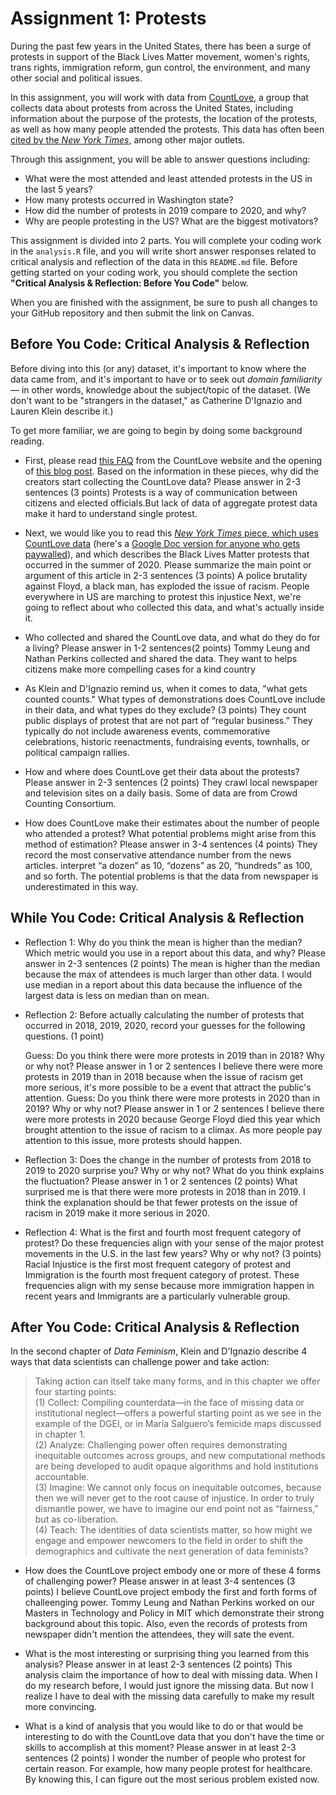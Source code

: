 # Assignment 1: Protests

During the past few years in the United States, there has been a surge of protests in support of the Black Lives Matter movement, women's rights, trans rights, immigration reform, gun control, the environment, and many other social and political issues.

In this assignment, you will work with data from [CountLove](https://countlove.org/), a group that collects data about protests from across the United States, including information about the purpose of the protests, the location of the protests, as well as how many people attended the protests. This data has often been [cited by the *New York Times*](https://www.nytimes.com/2020/08/28/us/black-lives-matter-protest.html), among other major outlets.

Through this assignment, you will be able to answer questions including:
- What were the most attended and least attended protests in the US in the last 5 years?
- How many protests occurred in Washington state?
- How did the number of protests in 2019 compare to 2020, and why?
- Why are people protesting in the US? What are the biggest motivators?


This assignment is divided into 2 parts. You will complete your coding work in the `analysis.R` file, and you will write short answer responses related to critical analysis and reflection of the data in this `README.md` file. Before getting started on your coding work, you should complete the section **"Critical Analysis & Reflection: Before You Code"** below.

When you are finished with the assignment, be sure to push all changes to your GitHub repository and then submit the link on Canvas.

## Before You Code: Critical Analysis & Reflection

Before diving into this (or any) dataset, it's important to know where the data came from, and it's important to have or to seek out _domain familiarity_ — in other words, knowledge about the subject/topic of the dataset. (We don't want to be "strangers in the dataset," as Catherine D'Ignazio and Lauren Klein describe it.)

To get more familiar, we are going to begin by doing some background reading.

- First, please read [this FAQ](https://countlove.org/faq.html) from the CountLove website and the opening of [this blog post](https://www.tommyleung.com/countLove/index.htm). Based on the information in these pieces, why did the creators start collecting the CountLove data? Please answer in 2-3 sentences (3 points)
Protests is a way of communication between citizens and elected officials.But lack of data of aggregate protest data make it hard to understand single protest.
- Next, we would like you to read this [*New York Times* piece, which uses CountLove data](https://www.nytimes.com/interactive/2020/06/13/us/george-floyd-protests-cities-photos.html) (here's a [Google Doc version for anyone who gets paywalled](https://docs.google.com/document/d/1sdjFsA5csYuH4plNEEk7WXT77K5h5ZuyW05CBwYdk6A/edit?usp=sharing)), and which describes the Black Lives Matter protests that occurred in the summer of 2020. Please summarize the main point or argument of this article in 2-3 sentences (3 points)
A police brutality against Floyd, a black man, has exploded the issue of racism. People everywhere in US are marching to protest this injustice
Next, we're going to reflect about who collected this data, and what's actually inside it.

- Who collected and shared the CountLove data, and what do they do for a living? Please answer in 1-2 sentences(2 points)
Tommy Leung and Nathan Perkins collected and shared the data. They want to helps citizens make more compelling cases for a kind country
- As Klein and D'Ignazio remind us, when it comes to data, "what gets counted counts." What types of demonstrations does CountLove include in their data, and what types do they exclude? (3 points)
They count public displays of protest that are not part of “regular business.” They typically do not include awareness events, commemorative celebrations, historic reenactments, fundraising events, townhalls, or political campaign rallies.
- How and where does CountLove get their data about the protests? Please answer in 2-3 sentences (2 points)
They crawl local newspaper and television sites on a daily basis. Some of data are from Crowd Counting Consortium.
- How does CountLove make their estimates about the number of people who attended a protest? What potential problems might arise from this method of estimation? Please answer in 3-4 sentences (4 points)
They record the most conservative attendance number from the news articles.  interpret “a dozen” as 10, “dozens” as 20, “hundreds” as 100, and so forth. The potential problems is that the data from newspaper is underestimated in this way.
## While You Code: Critical Analysis & Reflection

- Reflection 1: Why do you think the mean is higher than the median? Which metric would you use in a report about this data, and why? Please answer in 2-3 sentences (2 points)
The mean is higher than the median because the max of attendees is much larger than other data. I would use median in a report about this data because the influence of the largest data is less on median than on mean.
- Reflection 2: Before actually calculating the number of protests that occurred in 2018, 2019, 2020, record your guesses for the following questions. (1 point)

  Guess: Do you think there were more protests in 2019 than in 2018? Why or why not? Please answer in 1 or 2 sentences
I believe there were more protests in 2019 than in 2018 because when the issue of racism get more serious, it's more possible to be a event that attract the public's attention.
  Guess: Do you think there were more protests in 2020 than in 2019? Why or why not? Please answer in 1 or 2 sentences
I believe there were more protests in 2020 because George Floyd died this year which brought attention to the issue of racism to a climax. As more people pay attention to this issue, more protests should happen.
- Reflection 3: Does the change in the number of protests from 2018 to 2019 to 2020 surprise you? Why or why not? What do you think explains the fluctuation? Please answer in 1 or 2 sentences (2 points)
What surprised me is that there were more protests in 2018 than in 2019. I think the explanation should be that fewer protests on the issue of racism in 2019 make it more serious in 2020.

- Reflection 4: What is the first and fourth most frequent category of protest? Do these frequencies align with your sense of the major protest movements in the U.S. in the last few years? Why or why not? (3 points)
Racial Injustice is the first most frequent category of protest and Immigration is the fourth most frequent category of protest. These frequencies align with my sense because more immigration happen in recent years and Immigrants are a particularly vulnerable group.
## After You Code: Critical Analysis & Reflection

In the second chapter of *Data Feminism*, Klein and D'Ignazio describe 4 ways that data scientists can challenge power and take action:
> Taking action can itself take many forms, and in this chapter we offer four starting points:  
> (1) Collect: Compiling counterdata—in the face of missing data or institutional neglect—offers a powerful starting point as we see in the example of the DGEI, or in María Salguero’s femicide maps discussed in chapter 1.  
> (2) Analyze: Challenging power often requires demonstrating inequitable outcomes across groups, and new computational methods are being developed to audit opaque algorithms and hold institutions accountable.  
> (3) Imagine: We cannot only focus on inequitable outcomes, because then we will never get to the root cause of injustice. In order to truly dismantle power, we have to imagine our end point not as “fairness,” but as co-liberation.  
> (4) Teach: The identities of data scientists matter, so how might we engage and empower newcomers to the field in order to shift the demographics and cultivate the next generation of data feminists?  

- How does the CountLove project embody one or more of these 4 forms of challenging power? Please answer in at least 3-4 sentences (3 points)
 I believe CountLove project embody the first and forth forms of challeenging power.  Tommy Leung and Nathan Perkins worked on our Masters in Technology and Policy in MIT which demonstrate their strong background about this topic. Also, even the records of protests from newspaper didn't mention the attendees, they will sate the event.
- What is the most interesting or surprising thing you learned from this analysis? Please answer in at least 2-3 sentences (2 points)
This analysis claim the importance of how to deal with missing data. When I do my research before, I would just ignore the missing data. But now I realize I have to deal with the missing data carefully to make my result more convincing.

- What is a kind of analysis that you would like to do or that would be interesting to do with the CountLove data that you don't have the time or skills to accomplish at this moment? Please answer in at least 2-3 sentences (2 points)
I wonder the number of people who protest for certain reason. For example, how many people protest for healthcare. By knowing this, I can figure out the most serious problem existed now.
